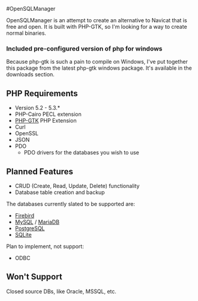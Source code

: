 #OpenSQLManager

OpenSQLManager is an attempt to create an alternative to Navicat that is free and open. It is built with PHP-GTK, so I'm looking for a way to create normal binaries. 

### Included pre-configured version of php for windows
Because php-gtk is such a pain to compile on Windows, I've put together this package from the latest php-gtk windows package. It's available in the downloads section.

## PHP Requirements
* Version 5.2 - 5.3.*
* PHP-Cairo PECL extension
* [PHP-GTK](http://gtk.php.net) PHP Extension
* Curl
* OpenSSL
* JSON
* PDO
	* PDO drivers for the databases you wish to use

## Planned Features
* CRUD (Create, Read, Update, Delete) functionality
* Database table creation and backup 

The databases currently slated to be supported are:

* [Firebird](http://www.firebirdsql.org/)
* [MySQL](http://www.mysql.com/) / [MariaDB](http://mariadb.org/)
* [PostgreSQL](http://www.postgresql.org)
* [SQLite](http://sqlite.org/)


Plan to implement, not support:

* ODBC


## Won't Support
Closed source DBs, like Oracle, MSSQL, etc. 

